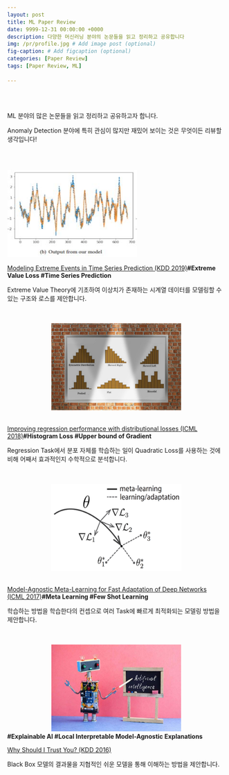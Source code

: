```yaml
---
layout: post
title: ML Paper Review
date: 9999-12-31 00:00:00 +0000
description: 다양한 머신러닝 분야의 논문들을 읽고 정리하고 공유합니다
img: /pr/profile.jpg # Add image post (optional)
fig-caption: # Add figcaption (optional)
categories: [Paper Review]
tags: [Paper Review, ML]

---
```


<br/>

<br/>

ML 분야의 많은 논문들을 읽고 정리하고 공유하고자 합니다.  
  
Anomaly Detection 분야에 특히 관심이 많지만 재밌어 보이는 것은 무엇이든 리뷰할 생각입니다!  
  
<br/>
  
<br/>

<cetner><img src="/assets/img/pr/evl/profile.jpg" width="300" height="200" ></center>
<br/>

[Modeling Extreme Events in Time Series Prediction (KDD 2019)](https://chioni.github.io/EVL)<b>#Extreme Value Loss #Time Series Prediction</b>  
  
Extreme Value Theory에 기초하여 이상치가 존재하는 시계열 데이터를 모델링할 수 있는 구조와 로스를 제안합니다. 
  
<br/>

<br/>

<center><img src="/assets/img/pr/hs/profile.jpg" width="300" height="200"></center>
<br/>

[Improving regression performance with distributional losses (ICML 2018)](https://chioni.github.io/HS)<b>#Histogram Loss #Upper bound of Gradient</b>  
  
Regression Task에서 분포 자체를 학습하는 일이 Quadratic Loss를 사용하는 것에 비해 어째서 효과적인지 수학적으로 분석합니다.  

<br/>

<br/>

<center><img src="/assets/img/pr/maml/profile.jpg" width="300" height="200"></center>
<br/>

[Model-Agnostic Meta-Learning for Fast Adaptation of Deep Networks (ICML 2017)](https://chioni.github.io/MAML)<b>#Meta Learning #Few Shot Learning</b>  
  
학습하는 방법을 학습한다의 컨셉으로 여러 Task에 빠르게 최적화되는 모델링 방법을 제안합니다.  
  
<br/>

<br/>

<center><img src="/assets/img/pr/lime/profile.jpg" width="300" height="200"></center><b>#Explainable AI #Local Interpretable Model-Agnostic Explanations</b>  
<br/>

[Why Should I Trust You? (KDD 2016)](https://chioni.github.io/LIME)  
  
Black Box 모델의 결과물을 지협적인 쉬운 모델을 통해 이해하는 방법을 제안합니다.  
  
<br/>

<br/>
